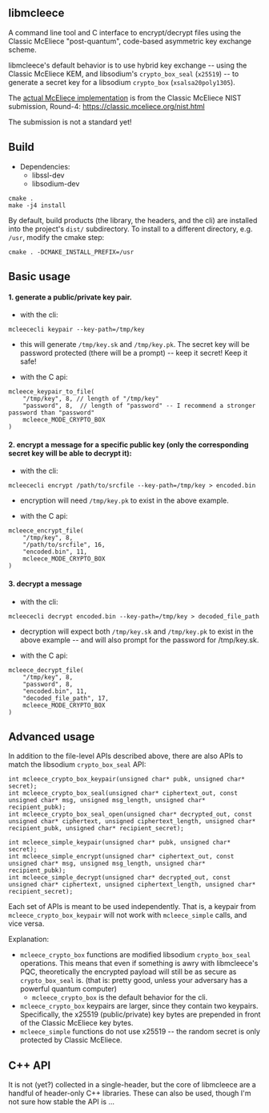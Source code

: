## libmcleece

A command line tool and C interface to encrypt/decrypt files using the Classic McEliece "post-quantum", code-based asymmetric key exchange scheme.

libmcleece's default behavior is to use hybrid key exchange -- using the Classic McEliece KEM, and libsodium's `crypto_box_seal` (`x25519`) -- to generate a secret key for a libsodium `crypto_box` (`xsalsa20poly1305`).

The [actual McEliece implementation](./src/third_party_lib/mceliece6960119f) is from the Classic McEliece NIST submission, Round-4:
https://classic.mceliece.org/nist.html

The submission is not a standard yet!

## Build

* Dependencies:
	* libssl-dev
	* libsodium-dev

```
cmake .
make -j4 install
```

By default, build products (the library, the headers, and the cli) are installed into the project's `dist/` subdirectory. To install to a different directory, e.g. `/usr`, modify the cmake step:
```
cmake . -DCMAKE_INSTALL_PREFIX=/usr
```

## Basic usage

#### 1. generate a public/private key pair.

* with the cli:
```
mcleececli keypair --key-path=/tmp/key
```
   * this will generate `/tmp/key.sk` and `/tmp/key.pk`. The secret key will be password protected (there will be a prompt) -- keep it secret! Keep it safe!

* with the C api:
```
mcleece_keypair_to_file(
    "/tmp/key", 8, // length of "/tmp/key"
    "password", 8,  // length of "password" -- I recommend a stronger password than "password"
    mcleece_MODE_CRYPTO_BOX
)
```

#### 2. encrypt a message for a specific public key (only the corresponding secret key will be able to decrypt it):

* with the cli:
```
mcleececli encrypt /path/to/srcfile --key-path=/tmp/key > encoded.bin
```
   * encryption will need `/tmp/key.pk` to exist in the above example.

* with the C api:
```
mcleece_encrypt_file(
    "/tmp/key", 8,
    "/path/to/srcfile", 16,
    "encoded.bin", 11,
    mcleece_MODE_CRYPTO_BOX
)
```

#### 3. decrypt a message

* with the cli:
```
mcleececli decrypt encoded.bin --key-path=/tmp/key > decoded_file_path
```
   * decryption will expect both `/tmp/key.sk` and `/tmp/key.pk` to exist in the above example -- and will also prompt for the password for /tmp/key.sk.

* with the C api:
```
mcleece_decrypt_file(
    "/tmp/key", 8,
    "password", 8,
    "encoded.bin", 11,
    "decoded_file_path", 17,
    mcleece_MODE_CRYPTO_BOX
)
```

## Advanced usage

In addition to the file-level APIs described above, there are also APIs to match the libsodium `crypto_box_seal` API:
```
int mcleece_crypto_box_keypair(unsigned char* pubk, unsigned char* secret);
int mcleece_crypto_box_seal(unsigned char* ciphertext_out, const unsigned char* msg, unsigned msg_length, unsigned char* recipient_pubk);
int mcleece_crypto_box_seal_open(unsigned char* decrypted_out, const unsigned char* ciphertext, unsigned ciphertext_length, unsigned char* recipient_pubk, unsigned char* recipient_secret);

int mcleece_simple_keypair(unsigned char* pubk, unsigned char* secret);
int mcleece_simple_encrypt(unsigned char* ciphertext_out, const unsigned char* msg, unsigned msg_length, unsigned char* recipient_pubk);
int mcleece_simple_decrypt(unsigned char* decrypted_out, const unsigned char* ciphertext, unsigned ciphertext_length, unsigned char* recipient_secret);
```

Each set of APIs is meant to be used independently. That is, a keypair from `mcleece_crypto_box_keypair` will not work with `mcleece_simple` calls, and vice versa.

Explanation:
* `mcleece_crypto_box` functions are modified libsodium `crypto_box_seal` operations. This means that even if something is awry with libmcleece's PQC, theoretically the encrypted payload will still be as secure as `crypto_box_seal` is. (that is: pretty good, unless your adversary has a powerful quantum computer)
   * `mcleece_crypto_box` is the default behavior for the cli.
* `mcleece_crypto_box` keypairs are larger, since they contain two keypairs. Specifically, the x25519 (public/private) key bytes are prepended in front of the Classic McEliece key bytes.
* `mcleece_simple` functions do not use x25519 -- the random secret is only protected by Classic McEliece.


## C++ API
It is not (yet?) collected in a single-header, but the core of libmcleece are a handful of header-only C++ libraries. These can also be used, though I'm not sure how stable the API is ... 

